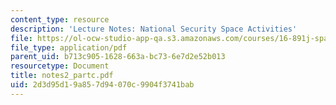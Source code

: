 ```yaml
---
content_type: resource
description: 'Lecture Notes: National Security Space Activities'
file: https://ol-ocw-studio-app-qa.s3.amazonaws.com/courses/16-891j-space-policy-seminar-spring-2003/2d3d95d19a857d94070c9904f3741bab_notes2_partc.pdf
file_type: application/pdf
parent_uid: b713c905-1628-663a-bc73-6e7d2e52b013
resourcetype: Document
title: notes2_partc.pdf
uid: 2d3d95d1-9a85-7d94-070c-9904f3741bab
---
```

